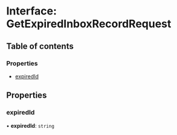 # Interface: GetExpiredInboxRecordRequest

## Table of contents

### Properties

- [expiredId](GetExpiredInboxRecordRequest.md#expiredid)

## Properties

### expiredId

• **expiredId**: `string`
